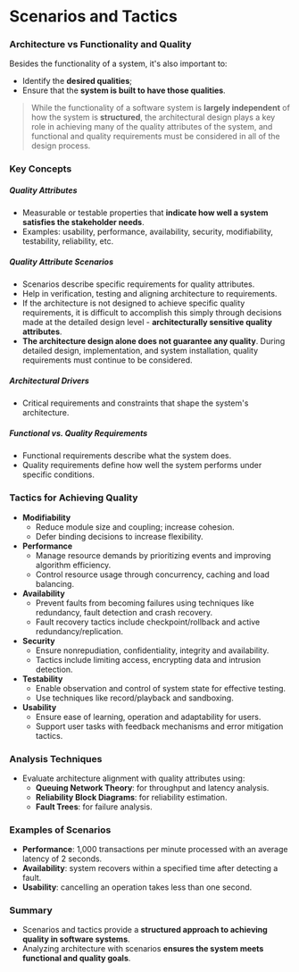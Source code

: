 # Scenarios and Tactics
### Architecture vs Functionality and Quality
Besides the functionality of a system, it's also important to:
- Identify the **desired qualities**;
- Ensure that the **system is built to have those qualities**.

> While the functionality of a software system is **largely independent** of how the system is **structured**, the architectural design plays a key role in achieving many of the quality attributes of the system, and functional and quality requirements must be considered in all of the design process.
### Key Concepts
##### Quality Attributes
- Measurable or testable properties that **indicate how well a system satisfies the stakeholder needs**.
- Examples: usability, performance, availability, security, modifiability, testability, reliability, etc.

##### Quality Attribute Scenarios
- Scenarios describe specific requirements for quality attributes.
- Help in verification, testing and aligning architecture to requirements.
- If the architecture is not designed to achieve specific quality requirements, it is difficult to accomplish this simply through decisions made at the detailed design level - **architecturally sensitive quality attributes**.
- **The architecture design alone does not guarantee any quality**. During detailed design, implementation, and system installation, quality requirements must continue to be considered.

##### Architectural Drivers
- Critical requirements and constraints that shape the system's architecture.

##### Functional vs. Quality Requirements
- Functional requirements describe what the system does.
- Quality requirements define how well the system performs under specific conditions.

### Tactics for Achieving Quality
- **Modifiability** 
	- Reduce module size and coupling; increase cohesion. 
	- Defer binding decisions to increase flexibility.
- **Performance**
	- Manage resource demands by prioritizing events and improving algorithm efficiency. 
	- Control resource usage through concurrency, caching and load balancing.
- **Availability** 
	- Prevent faults from becoming failures using techniques like redundancy, fault detection and crash recovery.
	- Fault recovery tactics include checkpoint/rollback and active redundancy/replication.
- **Security** 
	- Ensure nonrepudiation, confidentiality, integrity and availability.
	- Tactics include limiting access, encrypting data and intrusion detection. 
- **Testability** 
	- Enable observation and control of system state for effective testing. 
	- Use techniques like record/playback and sandboxing.
- **Usability**
	- Ensure ease of learning, operation and adaptability for users. 
	- Support user tasks with feedback mechanisms and error mitigation tactics.

### Analysis Techniques
- Evaluate architecture alignment with quality attributes using:
	- **Queuing Network Theory**: for throughput and latency analysis.
	- **Reliability Block Diagrams**: for reliability estimation.
	- **Fault Trees**: for failure analysis.

### Examples of Scenarios
- **Performance**: 1,000 transactions per minute processed with an average latency of 2 seconds.
- **Availability**: system recovers within a specified time after detecting a fault.
- **Usability**: cancelling an operation takes less than one second.

### Summary
- Scenarios and tactics provide a **structured approach to achieving quality in software systems**.
- Analyzing architecture with scenarios **ensures the system meets functional and quality goals**.